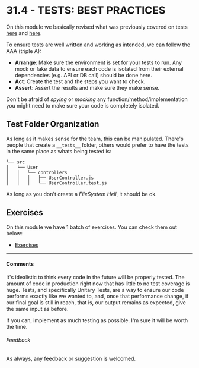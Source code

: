 # 31.4 - TESTS: BEST PRACTICES

On this module we basically revised what was previously covered on tests [here](https://github.com/fabiosenracorrea/Trybe/tree/master/10_JEST_TESTS) and [here](https://github.com/fabiosenracorrea/Trybe/tree/master/15_REACT_TESTING_LIBRARY).

To ensure tests are well written and working as intended, we can follow the AAA (triple A):

- **Arrange**: Make sure the environment is set for your tests to run. Any mock or fake data to ensure each code is isolated from their external dependencies (e.g. API or DB call) should be done here.
- **Act**: Create the test and the steps you want to check.
- **Assert**: Assert the results and make sure they make sense.

Don't be afraid of *spying* or *mocking* any function/method/implementation you might need to make sure your code is completely isolated.

## Test Folder Organization

As long as it makes sense for the team, this can be manipulated. There's people that create a `__tests__` folder, others would prefer to have the tests in the same place as whats being tested is:

```
└── src
│   └── User
│   │   └── controllers
│   │   │   ├── UserController.js
│   │   │   └── UserController.test.js
```

As long as you don't create a *FileSystem Hell*, it should be ok.

## Exercises

On this module we have 1 batch of exercises. You can check them out below:

* [Exercises](./exercises)

----

#### Comments

It's idealistic to think every code in the future will be properly tested. The amount of code in production right now that has little to no test coverage is huge. Tests, and specifically Unitary Tests, are a way to ensure our code performs exactly like we wanted to, and, once that performance change, if our final goal is still in reach, that is, our output remains as expected, give the same input as before.

If you can, implement as much testing as possible. I'm sure it will be worth the time.

###### Feedback

As always, any feedback or suggestion is welcomed.

